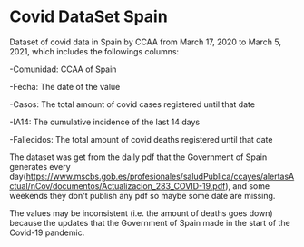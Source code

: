 # Covid DataSet Spain
Dataset of covid data in Spain by CCAA from March 17, 2020 to March 5, 2021, which includes the followings columns:

  -Comunidad: CCAA of Spain
  
  -Fecha: The date of the value
  
  -Casos: The total amount of covid cases registered until that date
  
  -IA14: The cumulative incidence of the last 14 days
  
  -Fallecidos: The total amount of covid deaths registered until that date
  
  
The dataset was get from the daily pdf that the Government of Spain generates every day(https://www.mscbs.gob.es/profesionales/saludPublica/ccayes/alertasActual/nCov/documentos/Actualizacion_283_COVID-19.pdf), and some weekends they don't publish any pdf so maybe some date are missing.

The values may be inconsistent (i.e. the amount of deaths goes down) because the updates that the Government of Spain made in the start of the Covid-19 pandemic.

